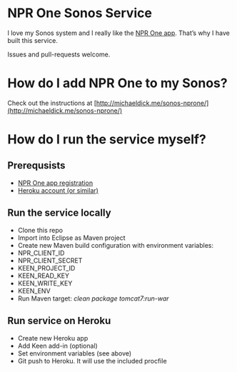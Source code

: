 # NPR One Sonos Service
I love my Sonos system and I really like the [NPR One app](http://www.npr.org/about/products/npr-one/). That’s why I have built this service.

Issues and pull-requests welcome.

# How do I add NPR One to my Sonos?
Check out the instructions at [http://michaeldick.me/sonos-nprone/](http://michaeldick.me/sonos-nprone/)

# How do I run the service myself?

## Prerequsists
* [NPR One app registration](http://dev.npr.org)
* [Heroku account (or similar)](https://heroku.com)

## Run the service locally
* Clone this repo
* Import into Eclipse as Maven project
* Create new Maven build configuration with environment variables:
 * NPR_CLIENT_ID
 * NPR_CLIENT_SECRET
 * KEEN_PROJECT_ID
 * KEEN_READ_KEY
 * KEEN_WRITE_KEY
 * KEEN_ENV
* Run Maven target: *clean package tomcat7:run-war*

## Run service on Heroku
* Create new Heroku app
* Add Keen add-in (optional)
* Set environment variables (see above)
* Git push to Heroku. It will use the included procfile